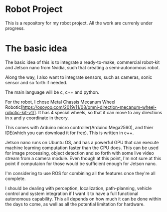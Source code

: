 # Robot Project

This is a repository for my robot project. All the work are currenly under progress.

# The basic idea

The basic idea of this is to integrate a ready-to-make, commercial robot-kit and Jetson nano from Nvidia, such that creating a semi-autonomous robot. 

Along the way, I also want to integrate sensors, such as cameras, sonic sensor and so forth if needed. 

The main language will be c, c++ and python. 

For the robot, I chose Metal Chassis Mecanum Wheel Robotic[https://osoyoo.com/2019/11/08/omni-direction-mecanum-wheel-robotic-kit-v1/]. It has 4 special wheels, so that it can move to any directions in x and y coordinate in theory.

This comes with Arduino micro controller(Arduino Mega2560), and thier IDE(which you can download it for free). This is written in c++.

Jetson nano runs on Ubuntu OS, and has a powerful GPU that can execute machine learning computation faster than the CPU does. This can be used for image processing, object detection and so forth with some live video stream from a camera module. Even though at this point, I'm not sure at this point if computaion for those would be sufficient enough for Jetson nano. 

I'm considering to use ROS for combining all the features once they're all complete. 

I should be dealing with perception, localization, path-planning, vehicle control and system integration if I want it to have a full functional autonomous capability. This all depends on how much it can be done within the days to come, as well as all the potential limitation for hardware.


